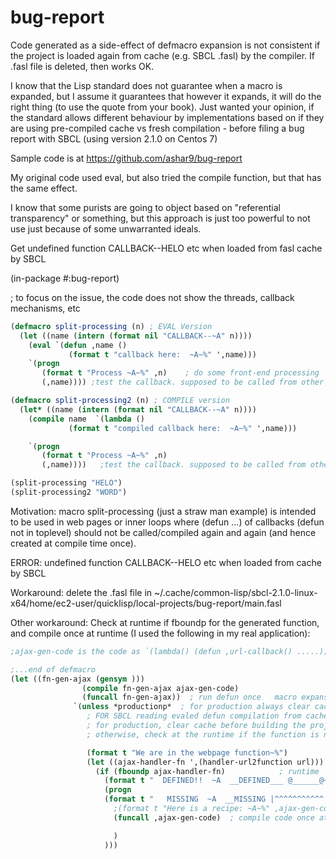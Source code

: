 # bug-report


Code generated as a side-effect of defmacro expansion is not consistent if the project is loaded again from cache (e.g. SBCL .fasl) by the compiler. If .fasl file is deleted, then works OK.

I know that the Lisp standard does not guarantee when a macro is expanded, but I assume it guarantees that however it expands, it will do the right thing (to use the quote from your book).
Just wanted your opinion, if the standard allows different behaviour by implementations based on if they are using pre-compiled cache vs fresh compilation - before filing a bug report with SBCL (using version 2.1.0 on Centos 7)

Sample code is at https://github.com/ashar9/bug-report

My original code used eval, but also tried the compile function, but that has the same effect.

I know that some purists are going to object based on "referential transparency" or something, but this approach is just too powerful to not use just because of some unwarranted ideals.

Get undefined function CALLBACK--HELO  etc when loaded from fasl cache by SBCL

(in-package #:bug-report)

; to focus on the issue, the code does not show the threads, callback mechanisms, etc

```lisp
(defmacro split-processing (n) ; EVAL Version
  (let ((name (intern (format nil "CALLBACK--~A" n))))
    (eval `(defun ,name ()
             (format t "callback here:  ~A~%" ',name)))
    `(progn
       (format t "Process ~A~%" ,n)    ; do some front-end processing
       (,name)))) ;test the callback. supposed to be called from other threads in actual application

(defmacro split-processing2 (n) ; COMPILE version
  (let* ((name (intern (format nil "CALLBACK--~A" n))))
    (compile name  `(lambda ()
             (format t "compiled callback here:  ~A~%" ',name)))

    `(progn
       (format t "Process ~A~%" ,n)
       (,name))))   ;test the callback. supposed to be called from other threads in actual application

(split-processing "HELO")
(split-processing2 "WORD")
````


Motivation: macro split-processing (just a straw man example) is intended to be used in web pages or inner loops where (defun ...) of callbacks (defun not in toplevel) should not be called/compiled again and again (and hence created at compile time once). 

ERROR: 
undefined function CALLBACK--HELO  etc when loaded from cache by SBCL

Workaround:  delete the .fasl file in  ~/.cache/common-lisp/sbcl-2.1.0-linux-x64/home/ec2-user/quicklisp/local-projects/bug-report/main.fasl

Other workaround: Check at runtime if fboundp for the generated function, and compile once at runtime
(I used the following in my real application):


```lisp
;ajax-gen-code is the code as `(lambda() (defun ,url-callback() .....))

;...end of defmacro
(let ((fn-gen-ajax (gensym )))
                (compile fn-gen-ajax ajax-gen-code)  
                (funcall fn-gen-ajax))  ; run defun once   macro expansion time   
              `(unless *productionp*  ; for production always clear cache for project bfore loading
                 ; FOR SBCL reading evaled defun compilation from cache/fasl is not found
                 ; for production, clear cache before building the project using datatable
                 ; otherwise, check at the runtime if the function is not defined

                 (format t "We are in the webpage function~%")
                 (let ((ajax-handler-fn ',(handler-url2function url)))
                   (if (fboundp ajax-handler-fn)            ; runtime 
                     (format t "  DEFINED!!  ~A  __DEFINED___ @______@~%" ajax-handler-fn)
                     (progn
                     (format t "   MISSING  ~A  __MISSING |^^^^^^^^^^^| compile-now ~%" ajax-handler-fn)
                       ;(format t "Here is a recipe: ~A~%" ,ajax-gen-code)
                       (funcall ,ajax-gen-code)  ; compile code once at runtime

                       )
                     )))

````



